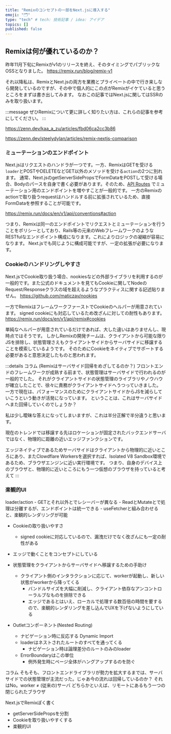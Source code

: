 ```yaml
---
title: "Remixのコンセプトの一部をNext.jsに導入する"
emoji: "🗂"
type: "tech" # tech: 技術記事 / idea: アイデア
topics: []
published: false
---
```


## Remixは何が優れているのか？

昨年11月下旬にRemixがv1のリリースを終え、そのタイミングでパブリックなOSSとなりました。
https://remix.run/blog/remix-v1

それ以降私は、RemixとNext.jsの両方を業務とプライベートの中で行き来しなら開発しているのですが、その中で個人的にこの点がRemixがイケていると思うところをまずは書き出してみます。
なおこの記事ではNext.jsに関してはSSRのみを取り扱います。

:::message
ぜひRemixについて更に詳しく知りたい方は、これらの記事を参考にしてください。
:::

https://zenn.dev/kaa_a_zu/articles/fbd06ca2cc3b86

https://zenn.dev/steelydylan/articles/remix-nextjs-comparison

### ミューテーションのエンドポイント

Next.jsはリクエストのハンドラが一つです。一方、RemixはGETを受ける`loader`とPOSTやDELETEなどGET以外のメソッドを受ける`action`の2つに別れます。
通常、Next.jsのgetServerSidePropsでFormDataをPOSTして受ける場合、Bodyのパースを自身で書く必要があります。そのため、[API Routes](https://nextjs.org/docs/api-routes/introduction) でミューテーション用のエンドポイントを増やすことが一般的です。
一方のRemixのactionで取り扱うrequestはハンドルする前に拡張されているため、直接FormDataを参照することが可能です。

https://remix.run/docs/en/v1/api/conventions#action

つまり、Remixは同一のエンドポイントでリクエストとミューテーションを行うことをポリシーとしており、Rails等の元来のWebフレームワークのようなRESTfulなエンドポイント構成になります。これによりロジックの凝縮が容易になります。
Next.jsでも同じように構成可能ですが、一定の拡張が必要になります。

### Cookieのハンドリングしやすさ

Next.jsでCookie取り扱う場合、nookiesなどの外部ライブラリを利用するのが一般的です。また公式のドキュメントを見てもCookieに関してNodeのRequest/Responseクラスの域を超えるようなプラクティスに関する記述貼りません。
https://github.com/maticzav/nookies

一方でRemixはフレームワークファーストでCookieのヘルパーが用意されています。
signed cookieにも対応しているため改ざんに対しての耐性もあります。
https://remix.run/docs/en/v1/api/remix#cookies

単純なヘルパーが用意されているだけであれば、大した違いはありませんし、現時点ではそうです。
しかしRemixの開発チームは、クライアントから可能な限りJSを排除し、状態管理さえもクライアントサイドからサーバサイドに移譲することを模索しているようです。
そのためにCookieをネイティブでサポートする必要があると意思決定したものと思われます。

:::details コラム (Remixはサーバサイド回帰をめざしてるのか？)
フロントエンドのフレームワークが成熟する前まで、状態管理はサーバサイドで行われるのが一般的でした。
それがクライアントサイドの状態管理のライブラリやノウハウが確立したことで、徐々に責務がクライアントサイドへうつっていきました。
一方で現在は、パフォーマンスのためにクライアントサイドからJSを減らしていこうという動きが活発になっています。
ということは、これはサーバサイドへまた回帰していくのでしょうか？

私は少し曖昧な答えになってしまいますが、これは半分正解で半分違うと思います。

現在のトレンドでは移譲する先はロケーションが固定されたバックエンドサーバではなく、物理的に距離の近いエッジファンクションです。

エッジネイティブであるためサーバサイドはクライアントから物理的に近いところにあり、またClowdflare Workersを選択すれば、Isolated V8 Sandbox環境であるため、ブラウザエンジンに近い実行環境です。
つまり、自身のデバイス上のブラウザと、物理的に近いところにもう一つ仮想のブラウザを持っていると考えて
:::



### 楽観的UI

loader/action
    - GETとそれ以外とでレシーバーが異なる
    - ReadとMutateとで処理は分離するが、エンドポイントは統一できる
    - useFetcherと組み合わせると、楽観的レンダリングが可能
- Cookieの取り扱いやすさ
    - signed cookieに対応しているので、漏洩だけでなく改ざんにも一定の耐性がある
- エッジで動くことをコンセプトにしている

- 状態管理をクライアントからサーバサイドへ移譲するための手助け
    - クライアント側のインタラクションに応じて、workerが起動し、新しい状態がworkerから降ってくる
        - バンドルサイズを大幅に削減し、クライアント依存なアンコントローラルブなものを排除できる
        - エッジであるとはいえ、ローカルで処理する数百倍の時間を要するので、楽観的レンダリングを差し込んでUXを下げないようにしている


- Outletコンポーネント(Nested Routing)
    - ナビゲーション時に反応する Dynamic Import
    - loaderはネストされたルートのすべてを通ってくる
        - ナビゲーション時は論理差分のルートのみのloader
    - ErrorBoundaryはこの単位
        - 例外発生時にページ全体がハングアップするのを防ぐ

コラム
そもそも、フロントエンドライブラリが勢力を拡大するまでは、サーバサイドでの状態管理が主流だった。じゃあ今の流れは回帰しているのか？
それはNo。worker ≠ (従来の)サーバ どちらかといえば、リモートにあるもう一つの閉じられたブラウザ




Next.jsでRemixぽく書く

- getServerSidePropsを分割
- Cookieを取り扱いやすくする
- 楽観的UI
